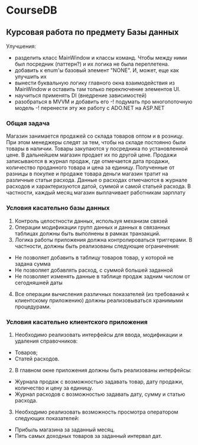 # CourseDB
## Курсовая работа по предмету Базы данных

Улучшения:
 - разделить класс MainWindow и классы команд. Чтобы между ними был посредник (паттерн?) и их логика не была переплетена.
 - добавить к enum'ы базовый элемент "NONE". И, может, еще как улучшить их
 - вынести буквальную логику главного окна взаимодействия из MainWindow и оставить там только переключение элементов UI.
 - научиться применять DI (внедрение зависимостей)
 - разобраться в MVVM и добавить его
 -! подумать про многопоточную модель
 -! перенести эту же работу с ADO.NET на ASP.NET

### Общая задача
Магазин занимается продажей со склада товаров оптом и в розницу. При этом менеджеры следят за тем, чтобы на складе постоянно были товары в наличии. Товары закупаются у посредника по установленной цене.
В дальнейшем магазин продает их по другой цене. Продажи записываются в журнал продаж, где отмечается дата продажи, количество проданного товара и цена за единицу.
Полученные от разницы в покупке и продаже товара деньги магазин тратит на различные статьи расхода. Данные о расходах отмечаются в журнале расходов и характеризуются датой, суммой и самой статьей расхода.
В частности, каждый месяц магазин выплачивает работникам зарплату

### Условия касательно базы данных
1.	Контроль целостности данных, используя механизм связей
2.	Операции модификации групп данных и данных в связанных таблицах должны быть выполнены в рамках транзакций.
3.	Логика работы приложения должна контролироваться триггерами. В частности, должны быть реализованы следующие ограничения:
 - Не позволяет добавить в таблицу товаров товар, у которой не задана сумма
 - Не позволяет добавлять расход, с суммой большей заданной
 - Не позволяет изменять данные в таблице продаж задним числом от сегодняшней даты
4.	Все операции вычисления различных показателей (из требований к клиентскому приложению) должны реализовываться хранимыми процедурами.

### Условия касательно клиентского приложения
1.	Необходимо реализовать интерфейсы для ввода, модификации и удаления справочников:
 - Товаров;
 - Статей расходов.
2.	В главном окне приложения должны быть реализованы интерфейсы:
 - Журнала продаж с возможностью задавать товар, дату продажи, количество и цену за единицу.
 - Журнал расходов с возможностью задавать дату, сумму и статью расхода.
3.	Необходимо реализовать возможность просмотра оператором следующих показателей:
 - Прибыль магазина за заданный месяц.
 - Пять самых доходных товаров за заданный интервал дат.
